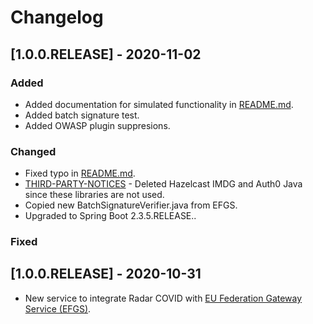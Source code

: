 # Changelog

## [1.0.0.RELEASE] - 2020-11-02

### Added

- Added documentation for simulated functionality in [README.md](./README.md).
- Added batch signature test.
- Added OWASP plugin suppresions.

### Changed

- Fixed typo in [README.md](./README.md).
- [THIRD-PARTY-NOTICES](./THIRD-PARTY-NOTICES) - Deleted Hazelcast IMDG and Auth0 Java since these libraries are not used.
- Copied new BatchSignatureVerifier.java from EFGS.
- Upgraded to Spring Boot 2.3.5.RELEASE..

### Fixed

## [1.0.0.RELEASE] - 2020-10-31

- New service to integrate Radar COVID with [EU Federation Gateway Service (EFGS)](https://github.com/eu-federation-gateway-service/efgs-federation-gateway).